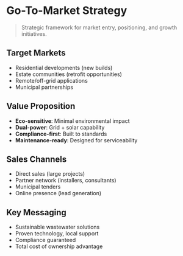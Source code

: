 # Go-To-Market Strategy

> Strategic framework for market entry, positioning, and growth initiatives.

## Target Markets
- Residential developments (new builds)
- Estate communities (retrofit opportunities)
- Remote/off-grid applications
- Municipal partnerships

## Value Proposition
- **Eco-sensitive**: Minimal environmental impact
- **Dual-power**: Grid + solar capability
- **Compliance-first**: Built to standards
- **Maintenance-ready**: Designed for serviceability

## Sales Channels
- Direct sales (large projects)
- Partner network (installers, consultants)
- Municipal tenders
- Online presence (lead generation)

## Key Messaging
- Sustainable wastewater solutions
- Proven technology, local support
- Compliance guaranteed
- Total cost of ownership advantage